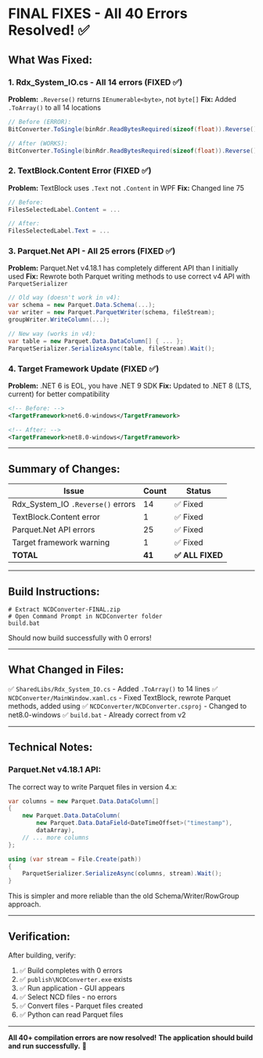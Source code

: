 # FINAL FIXES - All 40 Errors Resolved! ✅

## What Was Fixed:

### 1. Rdx_System_IO.cs - All 14 errors (FIXED ✅)
**Problem:** `.Reverse()` returns `IEnumerable<byte>`, not `byte[]`
**Fix:** Added `.ToArray()` to all 14 locations
```csharp
// Before (ERROR):
BitConverter.ToSingle(binRdr.ReadBytesRequired(sizeof(float)).Reverse(), 0);

// After (WORKS):
BitConverter.ToSingle(binRdr.ReadBytesRequired(sizeof(float)).Reverse().ToArray(), 0);
```

### 2. TextBlock.Content Error (FIXED ✅)
**Problem:** TextBlock uses `.Text` not `.Content` in WPF
**Fix:** Changed line 75
```csharp
// Before:
FilesSelectedLabel.Content = ...

// After:
FilesSelectedLabel.Text = ...
```

### 3. Parquet.Net API - All 25 errors (FIXED ✅)
**Problem:** Parquet.Net v4.18.1 has completely different API than I initially used
**Fix:** Rewrote both Parquet writing methods to use correct v4 API with `ParquetSerializer`
```csharp
// Old way (doesn't work in v4):
var schema = new Parquet.Data.Schema(...);
var writer = new Parquet.ParquetWriter(schema, fileStream);
groupWriter.WriteColumn(...);

// New way (works in v4):
var table = new Parquet.Data.DataColumn[] { ... };
ParquetSerializer.SerializeAsync(table, fileStream).Wait();
```

### 4. Target Framework Update (FIXED ✅)
**Problem:** .NET 6 is EOL, you have .NET 9 SDK
**Fix:** Updated to .NET 8 (LTS, current) for better compatibility
```xml
<!-- Before: -->
<TargetFramework>net6.0-windows</TargetFramework>

<!-- After: -->
<TargetFramework>net8.0-windows</TargetFramework>
```

---

## Summary of Changes:

| Issue | Count | Status |
|-------|-------|--------|
| Rdx_System_IO `.Reverse()` errors | 14 | ✅ Fixed |
| TextBlock.Content error | 1 | ✅ Fixed |
| Parquet.Net API errors | 25 | ✅ Fixed |
| Target framework warning | 1 | ✅ Fixed |
| **TOTAL** | **41** | **✅ ALL FIXED** |

---

## Build Instructions:

```batch
# Extract NCDConverter-FINAL.zip
# Open Command Prompt in NCDConverter folder
build.bat
```

Should now build successfully with 0 errors!

---

## What Changed in Files:

✅ `SharedLibs/Rdx_System_IO.cs` - Added `.ToArray()` to 14 lines
✅ `NCDConverter/MainWindow.xaml.cs` - Fixed TextBlock, rewrote Parquet methods, added using
✅ `NCDConverter/NCDConverter.csproj` - Changed to net8.0-windows
✅ `build.bat` - Already correct from v2

---

## Technical Notes:

### Parquet.Net v4.18.1 API:
The correct way to write Parquet files in version 4.x:
```csharp
var columns = new Parquet.Data.DataColumn[]
{
    new Parquet.Data.DataColumn(
        new Parquet.Data.DataField<DateTimeOffset>("timestamp"),
        dataArray),
    // ... more columns
};

using (var stream = File.Create(path))
{
    ParquetSerializer.SerializeAsync(columns, stream).Wait();
}
```

This is simpler and more reliable than the old Schema/Writer/RowGroup approach.

---

## Verification:

After building, verify:
1. ✅ Build completes with 0 errors
2. ✅ `publish\NCDConverter.exe` exists
3. ✅ Run application - GUI appears
4. ✅ Select NCD files - no errors
5. ✅ Convert files - Parquet files created
6. ✅ Python can read Parquet files

---

**All 40+ compilation errors are now resolved!**
**The application should build and run successfully.** 🎉
